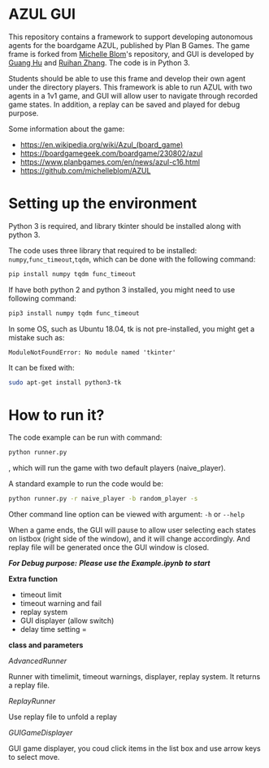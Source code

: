 <!-- # AZUL
This repository contains a framework to support policy learning for the boardgame AZUL, published by Plan B Games. The purpose of this framework is to allow students to implement algorithms for learning AI players for the game and evaluate the performance of these players against human/other AI players. 

Students making use of the framework will need to create a Player subclass for their AI player that selects moves on the basis of a learned policy, and write code to learn their policy on the basis of repeated simulations of the game.

Some information about the game:
- https://en.wikipedia.org/wiki/Azul_(board_game)
- https://boardgamegeek.com/boardgame/230802/azul
- https://www.planbgames.com/en/news/azul-c16.html -->

# AZUL GUI

This repository contains a framework to support developing autonomous agents for the boardgame AZUL, published by Plan B Games. The game frame is forked from [Michelle Blom](https://github.com/michelleblom)'s repository, and GUI is developed by [Guang Hu](https://github.com/guanghuhappysf128) and [Ruihan Zhang](https://github.com/zhangrh93). The code is in Python 3.

Students should be able to use this frame and develop their own agent under the directory players. This framework is able to run AZUL with two agents in a 1v1 game, and GUI will allow user to navigate through recorded game states. In addition, a replay can be saved and played for debug purpose.

Some information about the game:
- https://en.wikipedia.org/wiki/Azul_(board_game)
- https://boardgamegeek.com/boardgame/230802/azul
- https://www.planbgames.com/en/news/azul-c16.html
- https://github.com/michelleblom/AZUL

# Setting up the environment

Python 3 is required, and library tkinter should be installed along with python 3.

The code uses three library that required to be installed: ```numpy```,```func_timeout```,```tqdm```, which can be done with the following command:
```bash
pip install numpy tqdm func_timeout
```
If have both python 2 and python 3 installed, you might need to use following command:
```bash
pip3 install numpy tqdm func_timeout
```

In some OS, such as Ubuntu 18.04, tk is not pre-installed, you might get a mistake such as:
```
ModuleNotFoundError: No module named 'tkinter'
```
It can be fixed with:
```bash
sudo apt-get install python3-tk
```

# How to run it?

The code example can be run with command:
```bash
python runner.py
```
, which will run the game with two default players (naive_player). 

A standard example to run the code would be:
```bash
python runner.py -r naive_player -b random_player -s 
```

Other command line option can be viewed with argument: ```-h``` or ```--help```

When a game ends, the GUI will pause to allow user selecting each states on listbox (right side of the window), and it will change accordingly. And replay file will be generated once the GUI window is closed.



***For Debug purpose:***
***Please use the Example.ipynb to start***

**Extra function**
- timeout limit
- timeout warning and fail
- replay system
- GUI displayer (allow switch)
- delay time setting
= 

**class and parameters**

*AdvancedRunner*

Runner with timelimit, timeout warnings, displayer, replay system. It returns a replay file.

*ReplayRunner*

Use replay file to unfold a replay

*GUIGameDisplayer*

GUI game displayer, you coud click items in the list box and use arrow keys to select move.